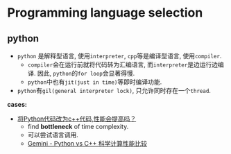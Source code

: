 # Programming language selection

## python

- `python` 是解释型语言, 使用`interpreter`, `cpp`等是编译型语言, 使用`compiler`.
	- `compiler`会在运行前就将代码转为汇编语言, 而`interpreter`是边运行边编译. 因此, `python`的`for loop`会显著得慢. 
	- `python`中也有`jit(just in time)`等即时编译功能. 
- `python`有`gil(general interpreter lock)`, 只允许同时存在一个`thread`. 

**cases:**
- [将Python代码改为c++代码,性能会提高吗？](https://www.zhihu.com/question/1899971674029393124/answer/1903935506003269052)  
	- find **bottleneck** of time complexity. 
	- 可以尝试语言调用. 
	- [Gemini - Python vs C++ 科学计算性能比较](https://g.co/gemini/share/553eb8d20816) 
